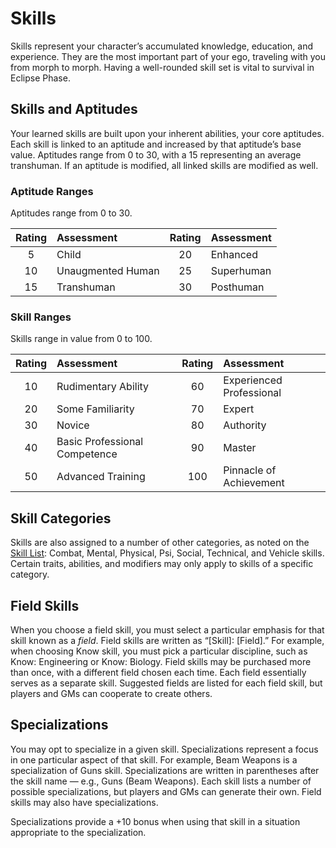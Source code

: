 # Skills

Skills represent your character’s accumulated knowledge, education, and experience. They are the most important part of your ego, traveling with you from morph to morph. Having a well-rounded skill set is vital to survival in Eclipse Phase.

## Skills and Aptitudes

Your learned skills are built upon your inherent abilities, your core aptitudes. Each skill is linked to an aptitude and increased by that aptitude’s base value. Aptitudes range from 0 to 30, with a 15 representing an average transhuman. If an aptitude is modified, all linked skills are modified as well.

<!-- CLEANED blockquote class="table" -->

### Aptitude Ranges

Aptitudes range from 0 to 30.

| Rating | Assessment        | Rating | Assessment |
| :----: | :---------------- | :----: | :--------- |
|   5    | Child             |   20   | Enhanced   |
|   10   | Unaugmented Human |   25   | Superhuman |
|   15   | Transhuman        |   30   | Posthuman  |

<!-- CLEANED /blockquote -->

<!-- CLEANED blockquote class="table" -->

### Skill Ranges

Skills range in value from 0 to 100.

| Rating | Assessment                    | Rating | Assessment               |
| :----: | :---------------------------- | :----: | :----------------------- |
|   10   | Rudimentary Ability           |   60   | Experienced Professional |
|   20   | Some Familiarity              |   70   | Expert                   |
|   30   | Novice                        |   80   | Authority                |
|   40   | Basic Professional Competence |   90   | Master                   |
|   50   | Advanced Training             |  100   | Pinnacle of Achievement  |

<!-- CLEANED /blockquote -->

## Skill Categories

Skills are also assigned to a number of other categories, as noted on the [Skill List](../04/19-active-skill-list.md#skill-list): Combat, Mental, Physical, Psi, Social, Technical, and Vehicle skills. Certain traits, abilities, and modifiers may only apply to skills of a specific category.

## Field Skills

When you choose a field skill, you must select a particular emphasis for that skill known as a _field_. Field skills are written as “\[Skill\]: \[Field\].” For example, when choosing Know skill, you must pick a particular discipline, such as Know: Engineering or Know: Biology. Field skills may be purchased more than once, with a different field chosen each time. Each field essentially serves as a separate skill. Suggested fields are listed for each field skill, but players and GMs can cooperate to create others.

## Specializations

You may opt to specialize in a given skill. Specializations represent a focus in one particular aspect of that skill. For example, Beam Weapons is a specialization of Guns skill. Specializations are written in parentheses after the skill name — e.g., Guns (Beam Weapons). Each skill lists a number of possible specializations, but players and GMs can generate their own. Field skills may also have specializations.

Specializations provide a +10 bonus when using that skill in a situation appropriate to the specialization.
